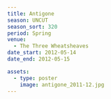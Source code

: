 ```yaml
---
title: Antigone
season: UNCUT
season_sort: 320
period: Spring
venue:
  - The Three Wheatsheaves
date_start: 2012-05-14
date_end: 2012-05-15

assets:
  - type: poster
    image: antigone_2011-12.jpg
---
```

